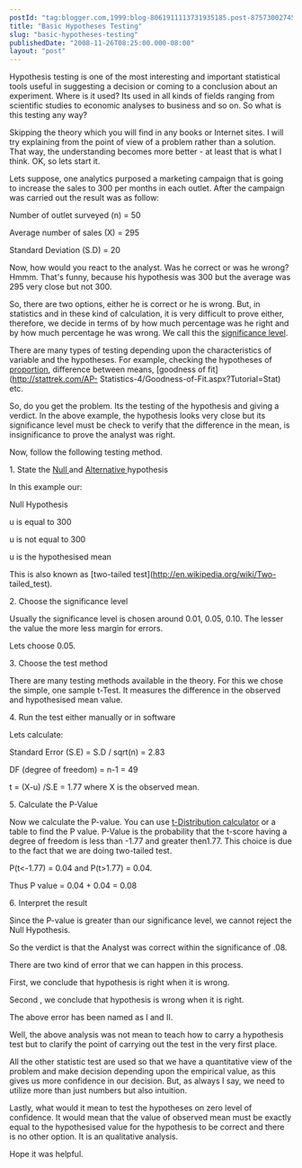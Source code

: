```yaml
---
postId: "tag:blogger.com,1999:blog-8061911113731935185.post-8757300274514030338"
title: "Basic Hypotheses Testing"
slug: "basic-hypotheses-testing"
publishedDate: "2008-11-26T08:25:00.000-08:00"
layout: "post"
---
```


Hypothesis testing is one of the most interesting and important statistical
tools useful in suggesting a decision or coming to a conclusion about an
experiment. Where is it used? Its used in all kinds of fields ranging from
scientific studies to economic analyses to business and so on. So what is this
testing any way?  

  

Skipping the theory which you will find in any books or Internet sites. I will
try explaining from the point of view of a problem rather than a solution.
That way, the understanding becomes more better - at least that is what I
think. OK, so lets start it.

  

Lets suppose, one analytics purposed a marketing campaign that is going to
increase the sales to 300 per months in each outlet. After the campaign was
carried out the result was as follow:

  

Number of outlet surveyed (n) = 50

Average number of sales (X) = 295

Standard Deviation (S.D) = 20

  

Now, how would you react to the analyst. Was he correct or was he wrong? Hmmm.
That's funny, because his hypothesis was 300 but the average was 295 very
close but not 300.

  

So, there are two options, either he is correct or he is wrong. But, in
statistics and in these kind of calculation, it is very difficult to prove
either, therefore, we decide in terms of by how much percentage was he right
and by how much percentage he was wrong. We call this the [significance
level](http://stattrek.com/Help/Glossary.aspx?Target=Significance%20level).

  

There are many types of testing depending upon the characteristics of variable
and the hypotheses. For example, checking the hypotheses of
[proportion](http://en.wikipedia.org/wiki/Proportion_\(architecture\)),
difference between means, [goodness of fit](http://stattrek.com/AP-
Statistics-4/Goodness-of-Fit.aspx?Tutorial=Stat) etc.

  

So, do you get the problem. Its the testing of the hypothesis and giving a
verdict. In the above example, the hypothesis looks very close but its
significance level must be check to verify that the difference in the mean, is
insignificance to prove the analyst was right.

  

Now, follow the following testing method.

  

1\. State the [Null
](http://stattrek.com/Help/Glossary.aspx?Target=Null%20hypothesis)and
[Alternative
](http://stattrek.com/Help/Glossary.aspx?Target=Null%20hypothesis)hypothesis

  

In this example our:  

Null Hypothesis

u is equal to 300

u is not equal to 300

u is the hypothesised mean

  

This is also known as [two-tailed test](http://en.wikipedia.org/wiki/Two-
tailed_test).

  

2\. Choose the significance level

  

Usually the significance level is chosen around 0.01, 0.05, 0.10. The lesser
the value the more less margin for errors.  

Lets choose 0.05.  

  

3\. Choose the test method

  

There are many testing methods available in the theory. For this we chose the
simple, one sample t-Test. It measures the difference in the observed and
hypothesised mean value.  

  

4\. Run the test either manually or in software

  

Lets calculate:  

  

Standard Error (S.E) = S.D / sqrt(n) = 2.83  

DF (degree of freedom) = n-1 = 49  

t = (X-u) /S.E = 1.77 where X is the observed mean.  

  

5\. Calculate the P-Value

  

Now we calculate the P-value. You can use [t-Distribution
calculator](http://www.stat.tamu.edu/~west/applets/tdemo.html) or a table to
find the P value. P-Value is the probability that the t-score having a degree
of freedom is less than -1.77 and greater then1.77. This choice is due to the
fact that we are doing two-tailed test.  

  

P(t<-1.77) = 0.04 and P(t>1.77) = 0.04.

Thus P value = 0.04 + 0.04 = 0.08  

  

6\. Interpret the result

  

Since the P-value is greater than our significance level, we cannot reject the
Null Hypothesis.  

  

So the verdict is that the Analyst was correct within the significance of .08.

  

There are two kind of error that we can happen in this process.

  

First, we conclude that hypothesis is right when it is wrong.

Second , we conclude that hypothesis is wrong when it is right.

  

The above error has been named as I and II.

  

Well, the above analysis was not mean to teach how to carry a hypothesis test
but to clarify the point of carrying out the test in the very first place.

  

All the other statistic test are used so that we have a quantitative view of
the problem and make decision depending upon the empirical value, as this
gives us more confidence in our decision. But, as always I say, we need to
utilize more than just numbers but also intuition.

  

Lastly, what would it mean to test the hypotheses on zero level of confidence.
It would mean that the value of observed mean must be exactly equal to the
hypothesised value for the hypothesis to be correct and there is no other
option. It is an qualitative analysis.

Hope it was helpful.  

  

